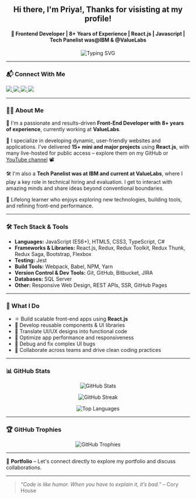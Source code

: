 <h2 align="center">Hi there, I'm Priya!, Thanks for visisting at my profile!</h2>
<h4 align="center">🚀 Frontend Developer | 8+ Years of Experience | React.js | Javascript  | Tech Panelist was@IBM & @ValueLabs </h4>


<p align="center">
  <img src="https://readme-typing-svg.demolab.com?font=Fira+Code&size=22&pause=1000&center=true&vCenter=true&width=700&lines=React.js+Developer+%7C+8%2B+Years+Experience;JavaScript+%7C+ES6%2B+%7C+DOM+Mastery;Responsive+Design+with+HTML5+%26+CSS3;Reusable+Components+%7C+Hooks+%7C+SPA+Expert;Pixel-perfect+UI+with+Flexbox+%26+Bootstrap;Passionate+about+Clean+%26+Performant+Code" alt="Typing SVG" />
</p>

---
### 📬 Connect With Me

<p align="left">
  <a href="https://www.linkedin.com/in/priya-bagde/" target="_blank">
    <img src="https://img.shields.io/badge/LinkedIn-0077B5?style=for-the-badge&logo=linkedin&logoColor=white" />
  </a>
  <a href="https://github.com/priya42bagde" target="_blank">
    <img src="https://img.shields.io/badge/GitHub-000000?style=for-the-badge&logo=github&logoColor=white" />
  </a>
  <a href="https://youtube.com/channel/UCK1_Op30_pZ1zBs9l3HNyBw" target="_blank">
    <img src="https://img.shields.io/badge/YouTube-FF0000?style=for-the-badge&logo=youtube&logoColor=white" />
  </a>
  <a href="https://leetcode.com/priya42bagde/" target="_blank">
    <img src="https://img.shields.io/badge/Leetcode-FFA116?style=for-the-badge&logo=leetcode&logoColor=black" />
  </a>
</p>

---
### 👩‍💻 About Me

🌟 I'm a passionate and results-driven **Front-End Developer with 8+ years of experience**, currently working at **ValueLabs**.

💼 I specialize in developing dynamic, user-friendly websites and applications. I’ve delivered **15+ mini and major projects** using **React.js**, with many live-hosted for public access – explore them on my GitHub or [YouTube channel](https://youtube.com/channel/UCK1_Op30_pZ1zBs9l3HNyBw) 📽

🛠 I'm also a **Tech Panelist was at IBM and current at ValueLabs**, where I play a key role in technical hiring and evaluation. I get to interact with amazing minds and share ideas beyond conventional boundaries.

🧠 Lifelong learner who enjoys exploring new technologies, building tools, and refining front-end performance.

---

### 🛠️ Tech Stack & Tools

- **Languages:** JavaScript (ES6+), HTML5, CSS3, TypeScript, C#
- **Frameworks & Libraries:** React.js, Redux, Redux Toolkit, Redux Thunk, Redux Saga, Bootstrap, Flexbox
- **Testing:** Jest
- **Build Tools:** Webpack, Babel, NPM, Yarn
- **Version Control & Dev Tools:** Git, GitHub, Bitbucket, JIRA
- **Databases:** SQL Server
- **Other:** Responsive Web Design, REST APIs, SSR, GitHub Pages

---

### 💼 What I Do

- ⚛️ Build scalable front-end apps using **React.js**
- 🧱 Develop reusable components & UI libraries
- 🧩 Translate UI/UX designs into functional code
- 🚀 Optimize app performance and responsiveness
- 🐞 Debug and fix complex UI bugs
- 🔄 Collaborate across teams and drive clean coding practices

---

### 📊 GitHub Stats

<p align="center">
  <img src="https://github-readme-stats.vercel.app/api?username=priya42bagde&show_icons=true&theme=chartreuse-dark&count_private=true" alt="GitHub Stats" />
</p>

<p align="center">
  <img src="https://github-readme-streak-stats.herokuapp.com/?user=priya42bagde&theme=chartreuse-dark" alt="GitHub Streak" />
</p>

<p align="center">
  <img src="https://github-readme-stats.vercel.app/api/top-langs/?username=priya42bagde&layout=compact&theme=chartreuse-dark" alt="Top Languages" />
</p>

---

### 🏆 GitHub Trophies

<p align="center">
  <img src="https://github-profile-trophy.vercel.app/?username=priya42bagde&theme=onedark&margin-h=15&margin-w=5&no-bg=true" alt="GitHub Trophies" />
</p>

---


📂 **Portfolio** – Let's connect directly to explore my portfolio and discuss collaborations.

---

> _“Code is like humor. When you have to explain it, it’s bad.”_ – Cory House

